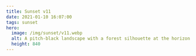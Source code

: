 ```yaml
---
title: Sunset v11
date: 2021-01-10 16:07:00
tags: sunset
hero:
  image: /img/sunset/v11.webp
  alt: A pitch-black landscape with a forest silhouette at the horizon against a fiery-orange sunset that slowly fades to purple-blue.
  height: 840
---
```

